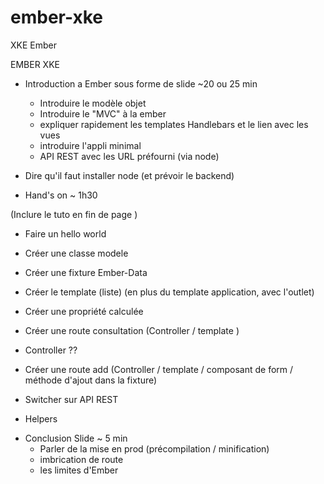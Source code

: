 ember-xke
=========

XKE Ember

EMBER XKE

- Introduction a Ember sous forme de slide ~20 ou 25 min
  * Introduire le modèle objet
  * Introduire le "MVC" à la ember
  * expliquer rapidement les templates Handlebars et le lien avec les vues
  * introduire l'appli minimal
  * API REST avec les URL préfourni (via node)


- Dire qu'il faut installer node (et prévoir le backend)


- Hand's on ~ 1h30

(Inclure le tuto en fin de page )

* Faire un hello world
* Créer une classe modele
* Créer une fixture Ember-Data
* Créer le template (liste) (en plus du template application, avec l'outlet)
* Créer une propriété calculée
* Créer une route consultation (Controller / template )


* Controller ??
* Créer une route add (Controller / template / composant de form / méthode d'ajout dans la fixture)
* Switcher sur API REST
* Helpers


- Conclusion Slide ~ 5 min
  * Parler de la mise en prod (précompilation / minification)
  * imbrication de route
  * les limites d'Ember







